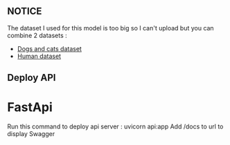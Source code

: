 ##  NOTICE

The dataset I used for this model is too big so I can't upload but you can combine 2 datasets : 
  - [Dogs and cats dataset](https://storage.googleapis.com/mledu-datasets/cats_and_dogs_filtered.zip)
  - [Human dataset](https://www.kaggle.com/datasets/hereisburak/pins-face-recognition)

## Deploy API

# FastApi
Run this command to deploy api server : uvicorn api:app
Add /docs to url to display Swagger
